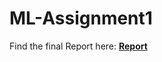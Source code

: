 # ML-Assignment1

Find the final Report here: [**Report**](https://github.com/HarmanDotpy/ML-Assignment1/blob/main/Report/Final_Report.pdf)
